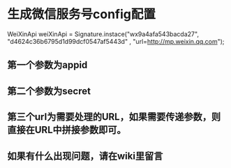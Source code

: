 # 生成微信服务号config配置


WeiXinApi weiXinApi = Signature.instace("wx9a4afa543bacda27", "d4624c36b6795d1d99dcf0547af5443d" , "url=http://mp.weixin.qq.com");

## 第一个参数为appid

## 第二个参数为secret

## 第三个url为需要处理的URL，如果需要传递参数，则直接在URL中拼接参数即可。

## 如果有什么出现问题，请在wiki里留言
